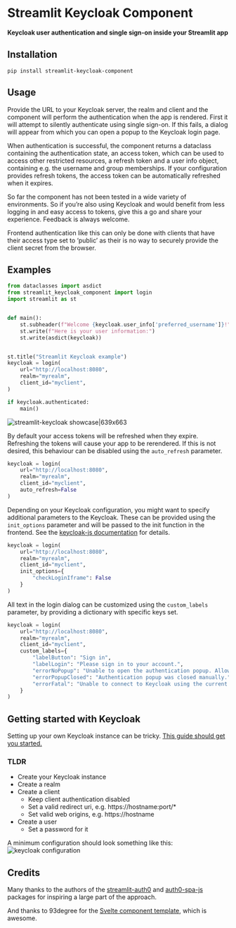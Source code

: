 # Streamlit Keycloak Component
**Keycloak user authentication and single sign-on inside your Streamlit app**

## Installation
`pip install streamlit-keycloak-component`

## Usage
Provide the URL to your Keycloak server, the realm and client and the component will perform the authentication when the app is rendered. First it will attempt to silently authenticate using single sign-on. If this fails, a dialog will appear from which you can open a popup to the Keycloak login page.

When authentication is successful, the component returns a dataclass containing the authentication state, an access token, which can be used to access other restricted resources, a refresh token and a user info object, containing e.g. the username and group memberships. If your configuration provides refresh tokens, the access token can be automatically refreshed when it expires.

So far the component has not been tested in a wide variety of environments. So if you’re also using Keycloak and would benefit from less logging in and easy access to tokens, give this a go and share your experience. Feedback is always welcome.

Frontend authentication like this can only be done with clients that have their access type set to ‘public’ as their is no way to securely provide the client secret from the browser.

## Examples
```python
from dataclasses import asdict
from streamlit_keycloak_component import login
import streamlit as st


def main():
    st.subheader(f"Welcome {keycloak.user_info['preferred_username']}!")
    st.write(f"Here is your user information:")
    st.write(asdict(keycloak))


st.title("Streamlit Keycloak example")
keycloak = login(
    url="http://localhost:8080",
    realm="myrealm",
    client_id="myclient",
)

if keycloak.authenticated:
    main()
```
![streamlit-keycloak showcase|639x663](https://github.com/bleumink/streamlit-keycloak/blob/master/example.gif?raw=true)

By default your access tokens will be refreshed when they expire. Refreshing the tokens will cause your app to be rerendered. If this is not desired, this behaviour can be disabled using the ```auto_refresh``` parameter.

```python
keycloak = login(    
    url="http://localhost:8080",
    realm="myrealm",
    client_id="myclient",
    auto_refresh=False
)
```

Depending on your Keycloak configuration, you might want to specify additional parameters to the Keycloak. These can be provided using the ```init_options``` parameter and will be passed to the init function in the frontend. See the [keycloak-js documentation](https://www.keycloak.org/docs/latest/securing_apps/index.html#_javascript_adapter) for details.

```python
keycloak = login(    
    url="http://localhost:8080",
    realm="myrealm",
    client_id="myclient",
    init_options={
        "checkLoginIframe": False
    }
)
```

All text in the login dialog can be customized using the ```custom_labels``` parameter, by providing a dictionary with specific keys set.

```python
keycloak = login(    
    url="http://localhost:8080",
    realm="myrealm",
    client_id="myclient",
    custom_labels={
        "labelButton": "Sign in",
        "labelLogin": "Please sign in to your account.",
        "errorNoPopup": "Unable to open the authentication popup. Allow popups and refresh the page to proceed.",
        "errorPopupClosed": "Authentication popup was closed manually.",
        "errorFatal": "Unable to connect to Keycloak using the current configuration."   
    }
)
```

## Getting started with Keycloak
Setting up your own Keycloak instance can be tricky. [This guide should get you started.](https://www.keycloak.org/getting-started/getting-started-docker)

### TLDR
- Create your Keycloak instance
- Create a realm
- Create a client
    - Keep client authentication disabled
    - Set a valid redirect uri, e.g. https://hostname:port/*
    - Set valid web origins, e.g. https://hostname
- Create a user
    - Set a password for it

A minimum configuration should look something like this: 
![keycloak configuration](https://github.com/bleumink/streamlit-keycloak/blob/master/keycloak.png?raw=true)

## Credits
Many thanks to the authors of the [streamlit-auth0](https://github.com/conradbez/streamlit-auth0) and [auth0-spa-js](https://github.com/auth0/auth0-spa-js) packages for inspiring a large part of the approach.

And thanks to 93degree for the [Svelte component template](https://github.com/93degree/streamlit-component-svelte-template), which is awesome.

